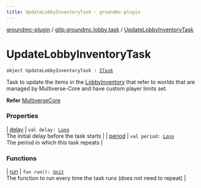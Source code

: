```yaml
---
title: UpdateLobbyInventoryTask - groundmc-plugin
---
```


[groundmc-plugin](../../index.html) / [gtlp.groundmc.lobby.task](../index.html) / [UpdateLobbyInventoryTask](.)

# UpdateLobbyInventoryTask

`object UpdateLobbyInventoryTask : `[`ITask`](../-i-task/index.html)

Task to update the items in the [LobbyInventory](../../gtlp.groundmc.lobby.inventory/-lobby-inventory/index.html) that refer to worlds that
are managed by Multiverse-Core and have custom player limits set.

**Refer**
[MultiverseCore](#)

### Properties

| [delay](delay.html) | `val delay: `[`Long`](https://kotlinlang.org/api/latest/jvm/stdlib/kotlin/-long/index.html)<br>The initial delay before the task starts |
| [period](period.html) | `val period: `[`Long`](https://kotlinlang.org/api/latest/jvm/stdlib/kotlin/-long/index.html)<br>The period in which this task repeats |

### Functions

| [run](run.html) | `fun run(): `[`Unit`](https://kotlinlang.org/api/latest/jvm/stdlib/kotlin/-unit/index.html)<br>The function to run every time the task runs (does not need to repeat) |

